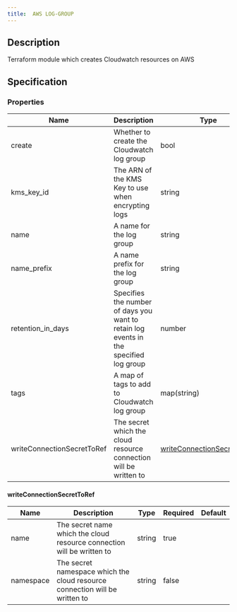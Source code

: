 ```yaml
---
title:  AWS LOG-GROUP
---
```


## Description

Terraform module which creates Cloudwatch resources on AWS

## Specification

### Properties  
 Name | Description | Type | Required | Default 
------------|------------|------------|------------|------------
 create | Whether to create the Cloudwatch log group | bool | false |  
 kms_key_id | The ARN of the KMS Key to use when encrypting logs | string | false |  
 name | A name for the log group | string | false |  
 name_prefix | A name prefix for the log group | string | false |  
 retention_in_days | Specifies the number of days you want to retain log events in the specified log group | number | false |  
 tags | A map of tags to add to Cloudwatch log group | map(string) | false |  
 writeConnectionSecretToRef | The secret which the cloud resource connection will be written to | [writeConnectionSecretToRef](#writeConnectionSecretToRef) | false |  


#### writeConnectionSecretToRef

 Name | Description | Type | Required | Default 
 ------------ | ------------- | ------------- | ------------- | ------------- 
 name | The secret name which the cloud resource connection will be written to | string | true |  
 namespace | The secret namespace which the cloud resource connection will be written to | string | false |  
